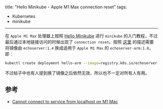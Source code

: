 title: "Hello Minikube - Apple M1 Max connection reset"
tags:
- Kubernetes
- minikube
---

在 `Apple M1 Max` 处理器上按照 [Hello Minikube](https://kubernetes.io/docs/tutorials/hello-minikube/) 进行 `minikube` 的入门教程，不过最后通过本地链接访问的时候出现了 `connection reset`。按照 [这里](https://github.com/kubernetes/minikube/issues/12036) 的描述需要将镜像由 `echoserver:1.4` 换成适用于 `Apple M1 Max` 的 `echoserver-arm:1.8`，即：

```sh
kubectl create deployment hello-arm --image=registry.k8s.io/echoserver-arm:1.8
```

不过帖子中也有人提到换了镜像之后依然无效，所以也不一定对所有人有用。

## 参考
* [Cannot connect to service from localhost on M1 Mac](https://github.com/kubernetes/minikube/issues/12036)